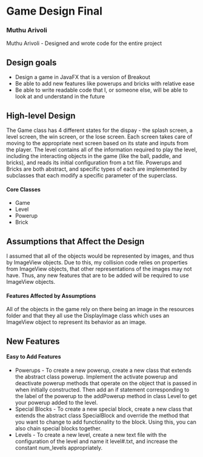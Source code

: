 # Game Design Final
### Muthu Arivoli

Muthu Arivoli - Designed and wrote code for the entire project

## Design goals

* Design a game in JavaFX that is a version of Breakout
* Be able to add new features like powerups and bricks with relative ease
* Be able to write readable code that I, or someone else, will be able to look at and understand in the future


## High-level Design
The Game class has 4 different states for the dispay - the splash screen, a level screen, the win screen, or the lose screen. Each screen takes care of moving to the appropriate next screen based on its state and inputs from the player. The level contains all of the information required to play the level, including the interacting objects in the game (like the ball, paddle, and bricks), and reads its initial configuration from a txt file. Powerups and Bricks are both abstract, and specific types of each are implemented by subclasses that each modify a specific parameter of the superclass.     
#### Core Classes
* Game
* Level
* Powerup
* Brick

## Assumptions that Affect the Design

I assumed that all of the objects would be represented by images, and thus by ImageView objects. Due to this, my collision code relies on properties from ImageView objects, that other representations of the images may not have. Thus, any new features that are to be added will  be required to use ImageView objects. 

#### Features Affected by Assumptions
All of the objects in the game rely on there being an image in the resources folder and that they all use the DisplayImage class which uses an ImageView object to represent its behavior as an image.

## New Features

#### Easy to Add Features
* Powerups - To create a new powerup, create a new class that extends the abstract class powerup. Implement the activate powerup and deactivate powerup methods that operate on the object that is passed in when initially constructed. Then add an if statement corresponding to the label of the powerup to the addPowerup method in class Level to get your powerup added to the level.
* Special Blocks - To create a new special block, create a new class that extends the abstract class SpecialBlock and override the method that you want to change to add functionality to the block. Using this, you can also chain special blocks together.
* Levels - To create a new level, create a new text file with the configuration of the level and name it level#.txt, and increase the constant num_levels appropriately.
